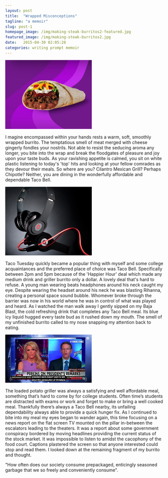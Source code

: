 ```yaml
---
layout: post
title:  "Wrapped Misconceptions"
tagline: "a memoir"
slug: post-1
homepage_image: /img/making-steak-burritos2-featured.jpg
featured_image: /img/making-steak-burritos2.jpg
date:   2015-04-30 02:05:28
categories: writing prompt memoir
---
```


<img src="/img/Taco-Bell-Burrito-Supreme.jpg" width="276" alt="warm, soft, smoothly wrapped burrito." class="float-right" />

<span class="firstcharacter green">I</span> magine encompassed within your hands rests a <span class="highlight">warm, soft, smoothly wrapped burrito</span>. The temptatious smell of meat merged with cheese gingerly fondles your nostrils. Not able to resist the seducing aroma any longer, you bite into the wrap and break the floodgates of pleasure and joy upon your taste buds. As your ravishing appetite is calmed, you sit on white plastic listening to today's 'top' hits and looking at your fellow comrades as they devour their meals. So where are you? Cilantro Mexican Grill? Perhaps Chipotle? Neither, you are dining in the wonderfully affordable and dependable <span class="highlight">Taco Bell</span>.

<img src="/img/beats.jpg" width="276" alt="" class="float-right" />

Taco Tuesday quickly became a popular thing with myself and some college acquaintances and the preferred place of choice was Taco Bell. Specifically between 2pm and 5pm because of the 'Happier Hour' deal which made any medium drink and griller burrito only a dollar. A lovely deal that's hard to refuse. A young man wearing beats headphones around his neck caught my eye. Despite wearing the headset around his neck he was blasting Rihanna, <span class="highlight">creating a personal space sound bubble</span>. Whomever broke through the barrier was now in his world where he was in control of what was played and heard. As I watched the man walk away I gently sipped on my Baja Blast, the cold refreshing drink that completes any Taco Bell meal. Its blue icy liquid hugged every taste bud as it rushed down my mouth. The smell of my unfinished burrito called to my nose <span class="highlight">snapping my attention back to eating</span>. 

<img src="/img/news.png" width="276" alt="" class="float-right" />

The loaded potato griller was always a satisfying and well affordable meal, something that’s hard to come by for college students. Often time’s students are distracted with exams or work and forget to make or bring a well cooked meal. Thankfully there’s always a Taco Bell nearby, its unfailing dependability always able to provide a quick hunger fix. As I continued to bite into my meal my eyes began to wander again, this time focusing on <span class="highlight">a news report on the flat screen TV</span> mounted on the pillar in-between the escalators leading to the theaters. It was a report about some <span class="highlight">government conspiracy</span> bordered by moving headlines providing the current status of the stock market. It was impossible to listen to amidst the cacophony of the food court. Captions plastered the screen so that anyone interested could stop and read them. I looked down at the remaining fragment of my burrito and thought. 

<span class="highlight">"How often does our society consume prepackaged, enticingly seasoned garbage that we so freely and conveniently consume".</span>
